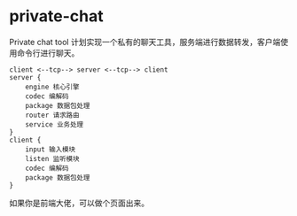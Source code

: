 # private-chat
Private chat tool
计划实现一个私有的聊天工具，服务端进行数据转发，客户端使用命令行进行聊天。

```
client <--tcp--> server <--tcp--> client
server {
    engine 核心引擎
    codec 编解码
    package 数据包处理
    router 请求路由
    service 业务处理
}
client {
    input 输入模块
    listen 监听模块
    codec 编解码
    package 数据包处理
}
```

如果你是前端大佬，可以做个页面出来。